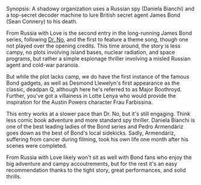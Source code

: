 Synopsis: A shadowy organization uses a Russian spy (Daniela Bianchi) and a top-secret decoder machine to lure British secret agent James Bond (Sean Connery) to his death.

From Russia with Love is the second entry in the long-running James Bond series, following <a href="/browse/reviews/dr-no-1962/">Dr. No</a>, and the first to feature a theme song, though one not played over the opening credits. This time around, the story is less campy, no plots involving island bases, nuclear radiation, and space programs, but rather a simple espionage thriller involving a misled Russian agent and cold-war paranoia. 

But while the plot lacks camp, we do have the first instance of the famous Bond gadgets, as well as Desmond Llewelyn's first appearance as the classic, deadpan Q, although here he's referred to as Major Boothroyd. Further, you've got a villainess in Lotte Lenya who would provide the inspiration for the Austin Powers character Frau Farbissina.

This entry works at a slower pace than Dr. No, but it's still engaging. Think less comic book adventure and more standard spy thriller. Daniela Bianchi is one of the best leading ladies of the Bond series and Pedro Armendáriz goes down as the best of Bond's local sidekicks. Sadly, Armendáriz, suffering from cancer during filming, took his own life one month after his scenes were completed.

From Russia with Love likely won't sit as well with Bond fans who enjoy the big adventure and campy accoutrements, but for the rest it's an easy recommendation thanks to the tight story, great performances, and solid thrills.
